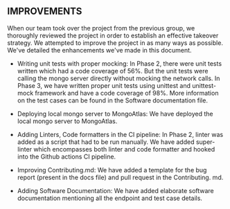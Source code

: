 ## IMPROVEMENTS 

When our team took over the project from the previous group, we thoroughly reviewed the project in order to establish an effective takeover strategy. We attempted to improve the project in as many ways as possible. We've detailed the enhancements we've made in this document.

* Writing unit tests with proper mocking:
In Phase 2, there were unit tests written which had a code coverage of 56%. But the unit tests were calling the mongo server directly without mocking the network calls. In Phase 3, we have written proper unit tests using unittest and unittest-mock framework and have a code coverage of 98%. More information on the test cases can be found in the Software documentation file. 

* Deploying local mongo server to MongoAtlas:
We have deployed the local mongo server to MongoAtlas.

* Adding Linters, Code formatters in the CI pipeline:
In Phase 2, linter was added as a script that had to be run manually. We have added super-linter which encompasses both linter and code formatter and hooked into the Github actions CI pipeline.

* Improving Contributing.md:
We have added a template for the bug report (present in the docs file) and pull request in the Contributing. md.

* Adding Software Documentation:
We have added elaborate software documentation mentioning all the endpoint and test case details.
